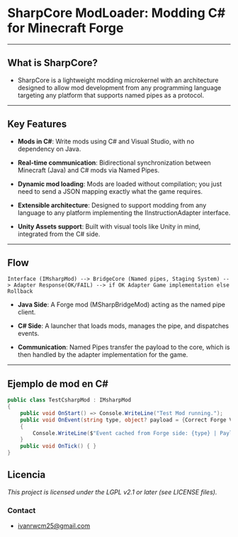 # SharpCore ModLoader: Modding C# for Minecraft Forge
---
## What is SharpCore?

- SharpCore is a lightweight modding microkernel with an architecture designed to allow mod development from any programming language targeting any platform that supports named pipes as a protocol. 
---
## Key Features

- **Mods in C#**: Write mods using C# and Visual Studio, with no dependency on Java.

- **Real-time communication**: Bidirectional synchronization between Minecraft (Java) and C# mods via Named Pipes.

- **Dynamic mod loading**: Mods are loaded without compilation; you just need to send a JSON mapping exactly what the game requires.

- **Extensible architecture**: Designed to support modding from any language to any platform implementing the IInstructionAdapter interface.

- **Unity Assets support**: Built with visual tools like Unity in mind, integrated from the C# side.
---

## Flow

```
Interface (IMsharpMod) --> BridgeCore (Named pipes, Staging System) --> Adapter Response(OK/FAIL) --> if OK Adapter Game implementation else Rollback
```

- **Java Side**: A Forge mod (MSharpBridgeMod) acting as the named pipe client.

- **C# Side**: A launcher that loads mods, manages the pipe, and dispatches events.

- **Communication**: Named Pipes transfer the payload to the core, which is then handled by the adapter implementation for the game.

---


## Ejemplo de mod en C#

```csharp
public class TestCsharpMod : IMsharpMod
{
    public void OnStart() => Console.WriteLine("Test Mod running.");
    public void OnEvent(string type, object? payload = {Correct Forge Values})
    {
        Console.WriteLine($"Event cached from Forge side: {type} | Payload: {payload}");
    }
    public void OnTick() { }
}
```

## Licencia

*This project is licensed under the LGPL v2.1 or later (see LICENSE files).*

### Contact

- <ivanrwcm25@gmail.com>

